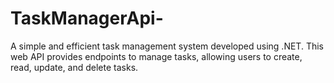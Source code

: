 # TaskManagerApi-
A simple and efficient task management system developed using .NET. This web API provides endpoints to manage tasks, allowing users to create, read, update, and delete tasks.
